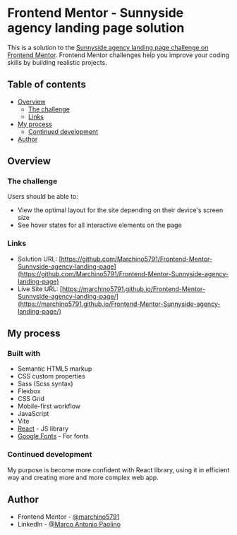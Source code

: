 # Frontend Mentor - Sunnyside agency landing page solution

This is a solution to the [Sunnyside agency landing page challenge on Frontend Mentor](https://www.frontendmentor.io/challenges/sunnyside-agency-landing-page-7yVs3B6ef). Frontend Mentor challenges help you improve your coding skills by building realistic projects.

## Table of contents

- [Overview](#overview)
  - [The challenge](#the-challenge)
  - [Links](#links)
- [My process](#my-process)
  - [Continued development](#continued-development)
- [Author](#author)

## Overview

### The challenge

Users should be able to:

- View the optimal layout for the site depending on their device's screen size
- See hover states for all interactive elements on the page

### Links

- Solution URL: [https://github.com/Marchino5791/Frontend-Mentor-Sunnyside-agency-landing-page](https://github.com/Marchino5791/Frontend-Mentor-Sunnyside-agency-landing-page)
- Live Site URL: [https://marchino5791.github.io/Frontend-Mentor-Sunnyside-agency-landing-page/](https://marchino5791.github.io/Frontend-Mentor-Sunnyside-agency-landing-page/)

## My process

### Built with

- Semantic HTML5 markup
- CSS custom properties
- Sass (Scss syntax)
- Flexbox
- CSS Grid
- Mobile-first workflow
- JavaScript
- Vite
- [React](https://reactjs.org/) - JS library
- [Google Fonts](https://fonts.google.com/) - For fonts

### Continued development

My purpose is become more confident with React library, using it in efficient way and creating more and more complex web app.

## Author

- Frontend Mentor - [@marchino5791](https://www.frontendmentor.io/profile/marchino5791)
- LinkedIn - [@Marco Antonio Paolino](https://www.linkedin.com/in/marco-paolino/)
